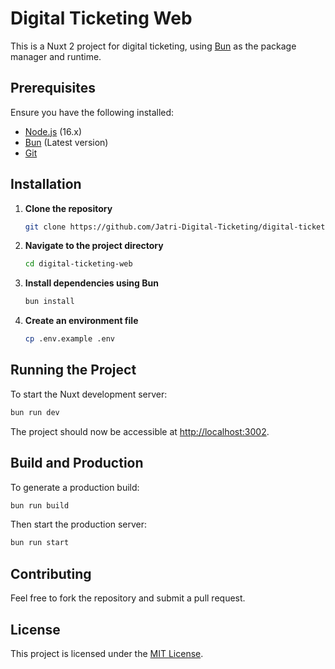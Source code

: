 # Digital Ticketing Web

This is a Nuxt 2 project for digital ticketing, using [Bun](https://bun.sh/) as the package manager and runtime.

## Prerequisites

Ensure you have the following installed:

- [Node.js](https://nodejs.org/) (16.x)
- [Bun](https://bun.sh/) (Latest version)
- [Git](https://git-scm.com/)

## Installation

1. **Clone the repository**

   ```sh
   git clone https://github.com/Jatri-Digital-Ticketing/digital-ticketing-web.git
   ```

2. **Navigate to the project directory**

   ```sh
   cd digital-ticketing-web
   ```

3. **Install dependencies using Bun**

   ```sh
   bun install
   ```

4. **Create an environment file**
   ```sh
   cp .env.example .env
   ```

## Running the Project

To start the Nuxt development server:

```sh
bun run dev
```

The project should now be accessible at [http://localhost:3002](http://localhost:3002).

## Build and Production

To generate a production build:

```sh
bun run build
```

Then start the production server:

```sh
bun run start
```

## Contributing

Feel free to fork the repository and submit a pull request.

## License

This project is licensed under the [MIT License](LICENSE).

